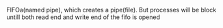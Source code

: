 FIFOa(named pipe), which creates a pipe(file). But processes will be block untill both read end and write end of the fifo is opened
